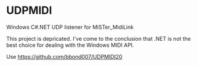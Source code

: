 # UDPMIDI
Windows C#.NET UDP listener for MiSTer_MidiLink

This project is depricated. I've come to the conclusion that .NET is not the best choice for dealing with the Windows MIDI API. 

Use https://github.com/bbond007/UDPMIDI20
